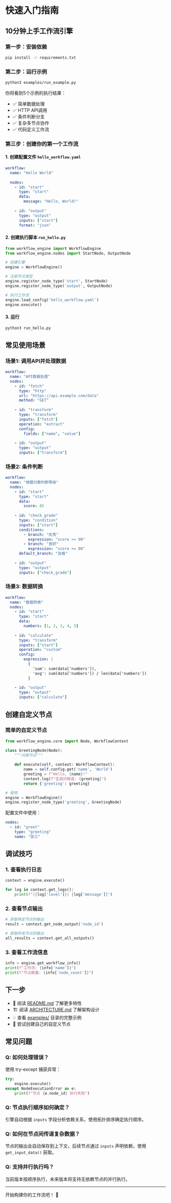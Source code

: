 # 快速入门指南

## 10分钟上手工作流引擎

### 第一步：安装依赖

```bash
pip install -r requirements.txt
```

### 第二步：运行示例

```bash
python3 examples/run_example.py
```

你将看到5个示例的执行结果：
- ✅ 简单数据处理
- ✅ HTTP API调用
- ✅ 条件判断分支
- ✅ 复杂多节点协作
- ✅ 代码定义工作流

### 第三步：创建你的第一个工作流

#### 1. 创建配置文件 `hello_workflow.yaml`

```yaml
workflow:
  name: "Hello World"
  
  nodes:
    - id: "start"
      type: "start"
      data:
        message: "Hello, World!"
    
    - id: "output"
      type: "output"
      inputs: ["start"]
      format: "json"
```

#### 2. 创建执行脚本 `run_hello.py`

```python
from workflow_engine import WorkflowEngine
from workflow_engine.nodes import StartNode, OutputNode

# 创建引擎
engine = WorkflowEngine()

# 注册节点类型
engine.register_node_type('start', StartNode)
engine.register_node_type('output', OutputNode)

# 执行工作流
engine.load_config('hello_workflow.yaml')
engine.execute()
```

#### 3. 运行

```bash
python3 run_hello.py
```

## 常见使用场景

### 场景1: 调用API并处理数据

```yaml
workflow:
  name: "API数据处理"
  nodes:
    - id: "fetch"
      type: "http"
      url: "https://api.example.com/data"
      method: "GET"
    
    - id: "transform"
      type: "transform"
      inputs: ["fetch"]
      operation: "extract"
      config:
        fields: ["name", "value"]
    
    - id: "output"
      type: "output"
      inputs: ["transform"]
```

### 场景2: 条件判断

```yaml
workflow:
  name: "根据分数判断等级"
  nodes:
    - id: "start"
      type: "start"
      data:
        score: 85
    
    - id: "check_grade"
      type: "condition"
      inputs: ["start"]
      conditions:
        - branch: "优秀"
          expression: "score >= 90"
        - branch: "良好"
          expression: "score >= 80"
      default_branch: "及格"
    
    - id: "output"
      type: "output"
      inputs: ["check_grade"]
```

### 场景3: 数据转换

```yaml
workflow:
  name: "数据转换"
  nodes:
    - id: "start"
      type: "start"
      data:
        numbers: [1, 2, 3, 4, 5]
    
    - id: "calculate"
      type: "transform"
      inputs: ["start"]
      operation: "custom"
      config:
        expression: |
          {
            'sum': sum(data['numbers']),
            'avg': sum(data['numbers']) / len(data['numbers'])
          }
    
    - id: "output"
      type: "output"
      inputs: ["calculate"]
```

## 创建自定义节点

### 简单的自定义节点

```python
from workflow_engine.core import Node, WorkflowContext

class GreetingNode(Node):
    """问候节点"""
    
    def execute(self, context: WorkflowContext):
        name = self.config.get('name', 'World')
        greeting = f"Hello, {name}!"
        context.log(f"生成问候语: {greeting}")
        return {'greeting': greeting}

# 使用
engine = WorkflowEngine()
engine.register_node_type('greeting', GreetingNode)
```

配置文件中使用：

```yaml
nodes:
  - id: "greet"
    type: "greeting"
    name: "张三"
```

## 调试技巧

### 1. 查看执行日志

```python
context = engine.execute()

for log in context.get_logs():
    print(f"[{log['level']}] {log['message']}")
```

### 2. 查看节点输出

```python
# 获取特定节点的输出
result = context.get_node_output('node_id')

# 获取所有节点的输出
all_results = context.get_all_outputs()
```

### 3. 查看工作流信息

```python
info = engine.get_workflow_info()
print(f"工作流: {info['name']}")
print(f"节点数量: {info['node_count']}")
```

## 下一步

- 📖 阅读 [README.md](README.md) 了解更多特性
- 🏗️ 阅读 [ARCHITECTURE.md](ARCHITECTURE.md) 了解架构设计
- 💡 查看 [examples/](examples/) 目录的完整示例
- 🔧 尝试创建自己的自定义节点

## 常见问题

### Q: 如何处理错误？

使用 try-except 捕获异常：

```python
try:
    engine.execute()
except NodeExecutionError as e:
    print(f"节点 {e.node_id} 执行失败")
```

### Q: 节点执行顺序如何确定？

引擎自动根据 `inputs` 字段分析依赖关系，使用拓扑排序确定执行顺序。

### Q: 如何在节点间传递复杂数据？

节点的输出会自动保存到上下文，后续节点通过 `inputs` 声明依赖，使用 `get_input_data()` 获取。

### Q: 支持并行执行吗？

当前版本按顺序执行，未来版本将支持无依赖节点的并行执行。

---

开始构建你的工作流吧！ 🚀
